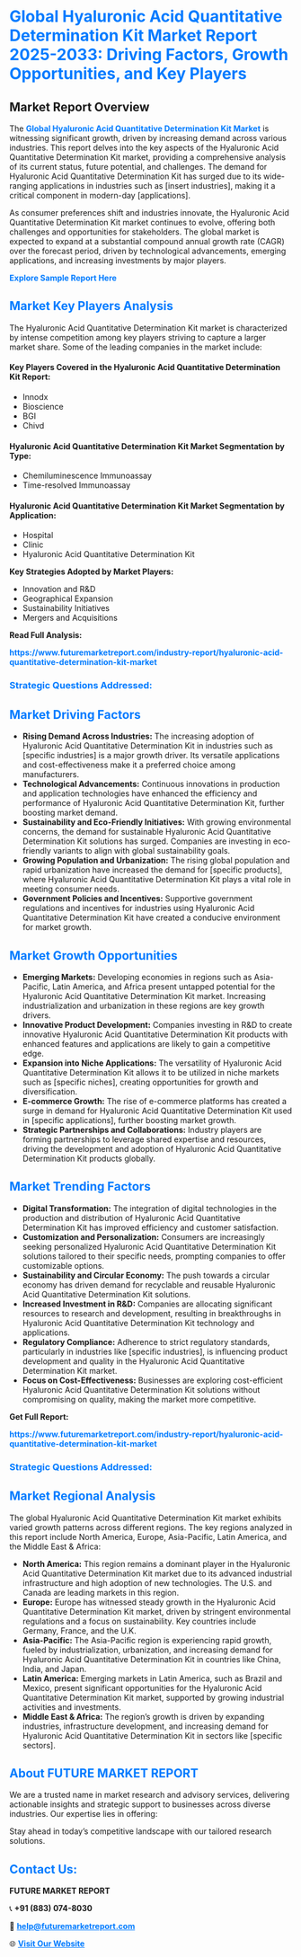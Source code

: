 <h1 style="color: #007BFF;">Global Hyaluronic Acid Quantitative Determination Kit Market Report 2025-2033: Driving Factors, Growth Opportunities, and Key Players</h1>

<section id="overview">
<h2>Market Report Overview</h2>
<p>The <a href="https://www.futuremarketreport.com/industry-report/hyaluronic-acid-quantitative-determination-kit-market" style="color: #007BFF; text-decoration: none;"><strong>Global Hyaluronic Acid Quantitative Determination Kit Market</strong></a> is witnessing significant growth, driven by increasing demand across various industries. This report delves into the key aspects of the Hyaluronic Acid Quantitative Determination Kit market, providing a comprehensive analysis of its current status, future potential, and challenges. The demand for Hyaluronic Acid Quantitative Determination Kit has surged due to its wide-ranging applications in industries such as [insert industries], making it a critical component in modern-day [applications].</p>
<p>As consumer preferences shift and industries innovate, the Hyaluronic Acid Quantitative Determination Kit market continues to evolve, offering both challenges and opportunities for stakeholders. The global market is expected to expand at a substantial compound annual growth rate (CAGR) over the forecast period, driven by technological advancements, emerging applications, and increasing investments by major players.</p>
</section>

<section id="overview">
<p><a href="https://www.futuremarketreport.com/request-sample/reportId=123761" style="color: #007BFF; text-decoration: none;"><strong>Explore Sample Report Here</strong></a></p>
</section>

<section id="key-players">
<h2 style="color: #007BFF;">Market Key Players Analysis</h2>
<p>The Hyaluronic Acid Quantitative Determination Kit market is characterized by intense competition among key players striving to capture a larger market share. Some of the leading companies in the market include:</p>
<h4>Key Players Covered in the Hyaluronic Acid Quantitative Determination Kit Report:</h4>
<ul><li>Innodx</li><li>Bioscience</li><li>BGI</li><li>Chivd</li></ul>
<h4>Hyaluronic Acid Quantitative Determination Kit Market Segmentation by Type:</h4>
<ul><li>Chemiluminescence Immunoassay</li><li>Time-resolved Immunoassay</li></ul>

<h4>Hyaluronic Acid Quantitative Determination Kit Market Segmentation by Application:</h4>
<ul><li>Hospital</li><li>Clinic</li><li>Hyaluronic Acid Quantitative Determination Kit</li></ul>
<p><strong>Key Strategies Adopted by Market Players:</strong></p>
<ul>
<li>Innovation and R&D</li>
<li>Geographical Expansion</li>
<li>Sustainability Initiatives</li>
<li>Mergers and Acquisitions</li>
</ul>
</section>

<section>
<p><strong>Read Full Analysis: </strong></p><a href="https://www.futuremarketreport.com/industry-report/hyaluronic-acid-quantitative-determination-kit-market" style="color: #007BFF; text-decoration: none;"><strong>https://www.futuremarketreport.com/industry-report/hyaluronic-acid-quantitative-determination-kit-market</strong></a>
<h3 style="color: #007BFF;">Strategic Questions Addressed:</h3>
</section>

<section id="driving-factors">
<h2 style="color: #007BFF;">Market Driving Factors</h2>
<ul>
<li><strong>Rising Demand Across Industries:</strong> The increasing adoption of Hyaluronic Acid Quantitative Determination Kit in industries such as [specific industries] is a major growth driver. Its versatile applications and cost-effectiveness make it a preferred choice among manufacturers.</li>
<li><strong>Technological Advancements:</strong> Continuous innovations in production and application technologies have enhanced the efficiency and performance of Hyaluronic Acid Quantitative Determination Kit, further boosting market demand.</li>
<li><strong>Sustainability and Eco-Friendly Initiatives:</strong> With growing environmental concerns, the demand for sustainable Hyaluronic Acid Quantitative Determination Kit solutions has surged. Companies are investing in eco-friendly variants to align with global sustainability goals.</li>
<li><strong>Growing Population and Urbanization:</strong> The rising global population and rapid urbanization have increased the demand for [specific products], where Hyaluronic Acid Quantitative Determination Kit plays a vital role in meeting consumer needs.</li>
<li><strong>Government Policies and Incentives:</strong> Supportive government regulations and incentives for industries using Hyaluronic Acid Quantitative Determination Kit have created a conducive environment for market growth.</li>
</ul>
</section>

<section id="growth-opportunities">
<h2 style="color: #007BFF;">Market Growth Opportunities</h2>
<ul>
<li><strong>Emerging Markets:</strong> Developing economies in regions such as Asia-Pacific, Latin America, and Africa present untapped potential for the Hyaluronic Acid Quantitative Determination Kit market. Increasing industrialization and urbanization in these regions are key growth drivers.</li>
<li><strong>Innovative Product Development:</strong> Companies investing in R&D to create innovative Hyaluronic Acid Quantitative Determination Kit products with enhanced features and applications are likely to gain a competitive edge.</li>
<li><strong>Expansion into Niche Applications:</strong> The versatility of Hyaluronic Acid Quantitative Determination Kit allows it to be utilized in niche markets such as [specific niches], creating opportunities for growth and diversification.</li>
<li><strong>E-commerce Growth:</strong> The rise of e-commerce platforms has created a surge in demand for Hyaluronic Acid Quantitative Determination Kit used in [specific applications], further boosting market growth.</li>
<li><strong>Strategic Partnerships and Collaborations:</strong> Industry players are forming partnerships to leverage shared expertise and resources, driving the development and adoption of Hyaluronic Acid Quantitative Determination Kit products globally.</li>
</ul>
</section>

<section id="trending-factors">
<h2 style="color: #007BFF;">Market Trending Factors</h2>
<ul>
<li><strong>Digital Transformation:</strong> The integration of digital technologies in the production and distribution of Hyaluronic Acid Quantitative Determination Kit has improved efficiency and customer satisfaction.</li>
<li><strong>Customization and Personalization:</strong> Consumers are increasingly seeking personalized Hyaluronic Acid Quantitative Determination Kit solutions tailored to their specific needs, prompting companies to offer customizable options.</li>
<li><strong>Sustainability and Circular Economy:</strong> The push towards a circular economy has driven demand for recyclable and reusable Hyaluronic Acid Quantitative Determination Kit solutions.</li>
<li><strong>Increased Investment in R&D:</strong> Companies are allocating significant resources to research and development, resulting in breakthroughs in Hyaluronic Acid Quantitative Determination Kit technology and applications.</li>
<li><strong>Regulatory Compliance:</strong> Adherence to strict regulatory standards, particularly in industries like [specific industries], is influencing product development and quality in the Hyaluronic Acid Quantitative Determination Kit market.</li>
<li><strong>Focus on Cost-Effectiveness:</strong> Businesses are exploring cost-efficient Hyaluronic Acid Quantitative Determination Kit solutions without compromising on quality, making the market more competitive.</li>
</ul>
</section>

<section>
<p><strong>Get Full Report: </strong></p><a href="https://www.futuremarketreport.com/industry-report/hyaluronic-acid-quantitative-determination-kit-market" style="color: #007BFF; text-decoration: none;"><strong>https://www.futuremarketreport.com/industry-report/hyaluronic-acid-quantitative-determination-kit-market</strong></a>
<h3 style="color: #007BFF;">Strategic Questions Addressed:</h3>
</section>


<section id="regional-analysis">
<h2 style="color: #007BFF;">Market Regional Analysis</h2>
<p>The global Hyaluronic Acid Quantitative Determination Kit market exhibits varied growth patterns across different regions. The key regions analyzed in this report include North America, Europe, Asia-Pacific, Latin America, and the Middle East & Africa:</p>
<ul>
<li><strong>North America:</strong> This region remains a dominant player in the Hyaluronic Acid Quantitative Determination Kit market due to its advanced industrial infrastructure and high adoption of new technologies. The U.S. and Canada are leading markets in this region.</li>
<li><strong>Europe:</strong> Europe has witnessed steady growth in the Hyaluronic Acid Quantitative Determination Kit market, driven by stringent environmental regulations and a focus on sustainability. Key countries include Germany, France, and the U.K.</li>
<li><strong>Asia-Pacific:</strong> The Asia-Pacific region is experiencing rapid growth, fueled by industrialization, urbanization, and increasing demand for Hyaluronic Acid Quantitative Determination Kit in countries like China, India, and Japan.</li>
<li><strong>Latin America:</strong> Emerging markets in Latin America, such as Brazil and Mexico, present significant opportunities for the Hyaluronic Acid Quantitative Determination Kit market, supported by growing industrial activities and investments.</li>
<li><strong>Middle East & Africa:</strong> The region’s growth is driven by expanding industries, infrastructure development, and increasing demand for Hyaluronic Acid Quantitative Determination Kit in sectors like [specific sectors].</li>
</ul>
</section>

<footer>
<h2 style="color: #007BFF;">About FUTURE MARKET REPORT</h2>
<p>We are a trusted name in market research and advisory services, delivering actionable insights and strategic support to businesses across diverse industries. Our expertise lies in offering:</p>

<p>Stay ahead in today’s competitive landscape with our tailored research solutions.</p>

<h2 style="color: #007BFF;">Contact Us:</h2>
<p><strong>FUTURE MARKET REPORT</strong></p>
<p>📞 <strong>+91 (883) 074-8030</strong></p>
<p>📧 <strong><a href="mailto:help@futuremarketreport.com" style="color: #007BFF;">help@futuremarketreport.com</a></strong></p>
<p>🌐 <strong><a href="https://www.futuremarketreport.com/" style="color: #007BFF;">Visit Our Website</a></strong></p>
</footer>